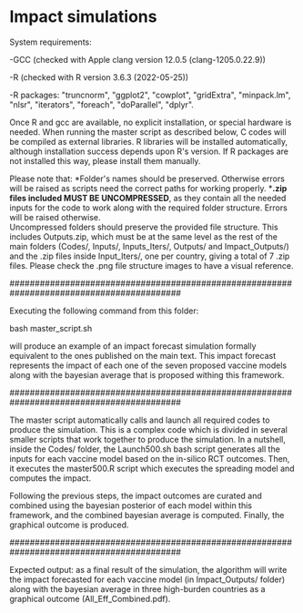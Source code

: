 # Impact simulations

System requirements:

-GCC (checked with Apple clang version 12.0.5 (clang-1205.0.22.9))

-R (checked with R version 3.6.3 (2022-05-25))

-R packages: "truncnorm", "ggplot2", "cowplot", "gridExtra", "minpack.lm", "nlsr", "iterators", "foreach", "doParallel", "dplyr".

Once R and gcc are available, no explicit installation, or special hardware is needed. When running the master script as described below, C codes will be compiled as external libraries. R libraries will be installed automatically, although installation success depends upon R's version. If R packages are not installed this way, please install them manually.

Please note that:
*Folder's names should be preserved. Otherwise errors will be raised as scripts need the correct paths for working properly.
*__.zip files included MUST BE UNCOMPRESSED__, as they contain all the needed inputs for the code to work along with the required folder structure. Errors will be raised otherwise.<br>
Uncompressed folders should preserve the provided file structure. This includes Outputs.zip, which must be at the same level as the rest of the main folders (Codes/, Inputs/, Inputs_Iters/, Outputs/ and Impact_Outputs/) and the .zip files inside Input_Iters/, one per country, giving a total of 7 .zip files. Please check the .png file structure images to have a visual reference.

##########################################################################################

Executing the following command from this folder:

bash master_script.sh

will produce an example of an impact forecast simulation formally equivalent to the ones published on the main text. This impact forecast represents the impact of each one of the seven proposed vaccine models along with the bayesian average that is proposed withing this framework.

##########################################################################################

The master script automatically calls and launch all required codes to produce the simulation. 
This is a complex code which is divided in several smaller scripts that work together to produce the simulation. In a nutshell, inside the Codes/ folder, the Launch500.sh bash script generates all the inputs for each vaccine model based on the in-silico RCT outcomes. Then, it executes the master500.R script which executes the spreading model and computes the impact. 

Following the previous steps, the impact outcomes are curated and combined using the bayesian posterior of each model within this framework, and the combined bayesian average is computed. Finally, the graphical outcome is produced.

##########################################################################################

Expected output: as a final result of the simulation, the algorithm will write the impact forecasted for each vaccine model (in Impact_Outputs/ folder) along with the bayesian average in three high-burden countries as a graphical outcome (All_Eff_Combined.pdf).

